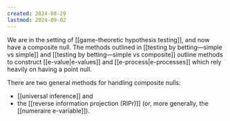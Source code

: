 ```yaml
---
created: 2024-08-29
lastmod: 2024-09-02
---
```

We are in the setting of [[game-theoretic hypothesis testing]], and now have a composite null. The methods outlined in [[testing by betting—simple vs simple]] and [[testing by betting—simple vs composite]] outline methods to construct [[e-value|e-values]] and [[e-process|e-processes]] which rely heavily on having a point null. 

There are two general methods for handling composite nulls: 
- [[universal inference]] and 
- the [[reverse information projection (RIPr)]] (or, more generally, the [[numeraire e-variable]]).  